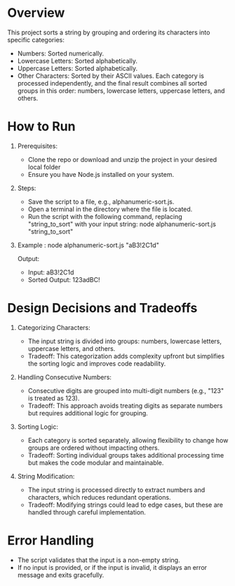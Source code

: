 # Overview

This project sorts a string by grouping and ordering its characters into specific categories:

- Numbers: Sorted numerically.
- Lowercase Letters: Sorted alphabetically.
- Uppercase Letters: Sorted alphabetically.
- Other Characters: Sorted by their ASCII values.
Each category is processed independently, and the final result combines all sorted groups in this order: numbers, lowercase letters, uppercase letters, and others.


# How to Run

1. Prerequisites:
    - Clone the repo or download and unzip the project in your desired local folder
    - Ensure you have Node.js installed on your system.
2. Steps:
    - Save the script to a file, e.g., alphanumeric-sort.js.
    - Open a terminal in the directory where the file is located.
    - Run the script with the following command, replacing "string_to_sort" with your input string:
            node alphanumeric-sort.js "string_to_sort"
3. Example : node alphanumeric-sort.js "aB3!2C1d"

    Output:   
    - Input: aB3!2C1d  
    - Sorted Output: 123adBC!


# Design Decisions and Tradeoffs

1. Categorizing Characters:

    - The input string is divided into groups: numbers, lowercase letters, uppercase letters, and others.
    - Tradeoff: This categorization adds complexity upfront but simplifies the sorting logic and improves code readability.

2. Handling Consecutive Numbers:

    - Consecutive digits are grouped into multi-digit numbers (e.g., "123" is treated as 123).
    - Tradeoff: This approach avoids treating digits as separate numbers but requires additional logic for grouping.

3. Sorting Logic:

    - Each category is sorted separately, allowing flexibility to change how groups are ordered without impacting others.
    - Tradeoff: Sorting individual groups takes additional processing time but makes the code modular and maintainable.

4. String Modification:

    - The input string is processed directly to extract numbers and characters, which reduces redundant operations.
    - Tradeoff: Modifying strings could lead to edge cases, but these are handled through careful implementation.

# Error Handling
- The script validates that the input is a non-empty string.
- If no input is provided, or if the input is invalid, it displays an error message and exits gracefully.
